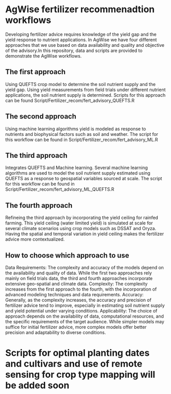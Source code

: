 # AgWise fertilizer recommenadtion workflows 
Developing fertilizer advice requires knowledge of the yield gap and the yield response to nutrient applications. In AgWise we have four different approaches that we use based on data availability and quality and objective of the advisory.In this repository, data and scripts are provided to demonstrate the AgWise workflows. 

## The first approach 
Using QUEFTS crop model to determine the soil nutrient supply and the yield gap. Using yield measurements from field trials under different nutrient applications, the soil nutrient supply is determined. Scripts for this approach can be found Script/Fertilizer_recom/fert_advisory_QUEFTS.R

## The second approach
Using machine learning algorithms yield is modeled as response to nutrients and biophysical factors such as soil and weather. The script for this workflow can be found in Script/Fertilizer_recom/fert_advisory_ML.R

## The third approach
Integrates QUEFTS and Machine learning. Several machine learning algorithms are used to model the soil nutrient supply estimated using QUEFTS as a response to geospatial variables sourced at scale. The script for this workflow can be found in Script/Fertilizer_recom/fert_advisory_ML_QUEFTS.R

## The fourth approach 
Refineing the third approach by incorporating the yield ceiling for rainfed farming. This yield ceiling (water limited yield) is simulated at scale for several climate scenarios using crop models such as DSSAT and Oryza. Having the spatial and temporal variation in yield ceiling makes the fertilizer advice more contextualized. 

## How to choose which approach to use
Data Requirements: The complexity and accuracy of the models depend on the availability and quality of data. While the first two approaches rely mainly on field trials data, the third and fourth approaches incorporate extensive geo-spatial and climate data.
Complexity: The complexity increases from the first approach to the fourth, with the incorporation of advanced modeling techniques and data requirements.
Accuracy: Generally, as the complexity increases, the accuracy and precision of fertilizer advice tend to improve, especially in estimating soil nutrient supply and yield potential under varying conditions.
Applicability: The choice of approach depends on the availability of data, computational resources, and the specific requirements of the target audience. While simpler models may suffice for initial fertilizer advice, more complex models offer better precision and adaptability to diverse conditions.

# Scripts for optimal planting dates and cultivars and use of remote sensing for crop type mapping will be added soon
